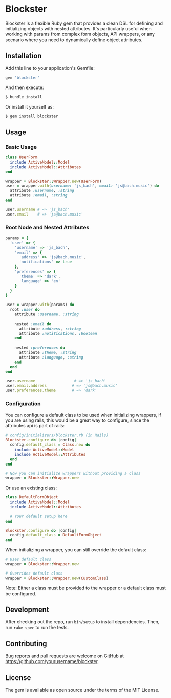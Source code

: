 # Blockster

Blockster is a flexible Ruby gem that provides a clean DSL for defining and initializing objects with nested attributes. It's particularly useful when working with params from complex form objects, API wrappers, or any scenario where you need to dynamically define object attributes.

## Installation

Add this line to your application's Gemfile:

```ruby
gem 'blockster'
```

And then execute:

```bash
$ bundle install
```

Or install it yourself as:

```bash
$ gem install blockster
```

## Usage

### Basic Usage

```ruby
class UserForm
  include ActiveModel::Model
  include ActiveModel::Attributes
end

wrapper = Blockster::Wrapper.new(UserForm)
user = wrapper.with(username: 'js_bach', email: 'js@bach.music') do
  attribute :username, :string
  attribute :email, :string
end

user.username # => 'js_bach'
user.email    # => 'js@bach.music'
```

### Root Node and Nested Attributes

```ruby
params = {
  'user' => {
    'username' => 'js_bach',
    'email' => {
      'address' => 'js@bach.music',
      'notifications' => true
    },
    'preferences' => {
      'theme' => 'dark',
      'language' => 'en'
    }
  }
}

user = wrapper.with(params) do
  root :user do
    attribute :username, :string
    
    nested :email do
      attribute :address, :string
      attribute :notifications, :boolean
    end
    
    nested :preferences do
      attribute :theme, :string
      attribute :language, :string
    end
  end
end

user.username                 # => 'js_bach'
user.email.address           # => 'js@bach.music'
user.preferences.theme       # => 'dark'
```

### Configuration

You can configure a default class to be used when initializing wrappers, if you are using rails, this would be a great way to configure, since the attributes api is part of rails:

```ruby
# config/initializers/blockster.rb (in Rails)
Blockster.configure do |config|
  config.default_class = Class.new do
    include ActiveModel::Model
    include ActiveModel::Attributes
  end
end

# Now you can initialize wrappers without providing a class
wrapper = Blockster::Wrapper.new
```

Or use an existing class:

```ruby
class DefaultFormObject
  include ActiveModel::Model
  include ActiveModel::Attributes
  
  # Your default setup here
end

Blockster.configure do |config|
  config.default_class = DefaultFormObject
end
```

When initializing a wrapper, you can still override the default class:

```ruby
# Uses default class
wrapper = Blockster::Wrapper.new

# Overrides default class
wrapper = Blockster::Wrapper.new(CustomClass)
```

Note: Either a class must be provided to the wrapper or a default class must be configured.

## Development

After checking out the repo, run `bin/setup` to install dependencies. Then, run `rake spec` to run the tests.

## Contributing

Bug reports and pull requests are welcome on GitHub at https://github.com/yourusername/blockster.

## License

The gem is available as open source under the terms of the MIT License.
